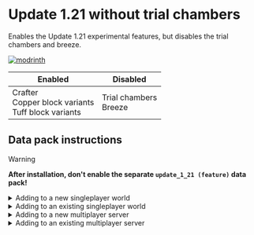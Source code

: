 # Update 1.21 without trial chambers
Enables the Update 1.21 experimental features, but disables the trial chambers and breeze.

[![modrinth](https://cdn.jsdelivr.net/npm/@intergrav/devins-badges@3/assets/cozy/available/modrinth_vector.svg)](https://modrinth.com/datapack/no-trial-chambers)

|Enabled|Disabled|
|---|---|
|Crafter<br>Copper block variants<br>Tuff block variants|Trial chambers<br>Breeze|

## Data pack instructions

> [!WARNING]
> **After installation, don't enable the separate `update_1_21 (feature)` data pack!**

<details><summary>Adding to a new singleplayer world</summary>

1. Open the "Data Packs" selection screen when creating a new world  
![](https://raw.githubusercontent.com/misode/no-trial-chambers/main/images/new_world_screen.png)
2. Drag the downloaded datapack zip file onto the game window
3. Move data pack to the "Selected" column and click "Done"  
![](https://raw.githubusercontent.com/misode/no-trial-chambers/main/images/select_data_packs.png)
4. Accept the "Experimental Features Warning"  
![](https://raw.githubusercontent.com/misode/no-trial-chambers/main/images/experimental_features_warning.png)
5. Change any other world settings and click "Create New World"  
![](https://raw.githubusercontent.com/misode/no-trial-chambers/main/images/create_new_world.png)

</details>

<details><summary>Adding to an existing singleplayer world</summary>

1. Select your world and click "Edit"  
![](https://raw.githubusercontent.com/misode/no-trial-chambers/main/images/edit_world.png)
2. Click "Open World Folder"  
![](https://raw.githubusercontent.com/misode/no-trial-chambers/main/images/open_world_folder.png)
3. Enable the "Update 1.21" feature flag `level.dat`. A simple way to do this is by installing the [NBT Viewer](https://marketplace.visualstudio.com/items?itemName=Misodee.vscode-nbt) extension for [VSCode](https://code.visualstudio.com/)  
![](https://raw.githubusercontent.com/misode/no-trial-chambers/main/images/nbt_viewer_install.png)
4. Open the `level.dat` file in VSCode by dragging the file from the file explorer to the VSCode window
5. Inside `Data`, add a new list tag called `enabled_features`  
![](https://raw.githubusercontent.com/misode/no-trial-chambers/main/images/nbt_enabled_features.png)
6. Inside this list, add two new string tags with `minecraft:vanilla` and `minecraft:update_1_21`. Select the yellow string icon when adding the first tag.  
![](https://raw.githubusercontent.com/misode/no-trial-chambers/main/images/nbt_update_1_21.png)
7. Press `Ctrl + S` to save the file, make sure the world is not open in-game when editing the file!
8. In the world save folder, find the `datapacks` folder and put the downloaded zip file in there  
![](https://raw.githubusercontent.com/misode/no-trial-chambers/main/images/existing_world_datapack.png)
9. You can now open the world!

</details>

<details><summary>Adding to a new multiplayer server</summary>

1. Download the server jar from the bottom of the [1.20.4 article](https://www.minecraft.net/en-us/article/minecraft-java-edition-1-20-4)
2. Place the `server.jar` file in the server folder
3. Inside this same folder, create the folders `world/datapacks/`
4. Put the downloaded zip file in there
5. Run the server jar for the first time
```sh
java -Xmx1024M -Xms1024M -jar server.jar nogui
```
6. Agree to the EULA by editing `eula.txt`
7. Run the server jar again. You should see `Found new data pack file/update_1_21_no_trial_chambers_1.20.4.zip, loading it automatically` in the log.

</details>

<details><summary>Adding to an existing multiplayer server</summary>

1. Shut down the server
2. Modify the `world/level.dat` file following the same instructions from "Adding to an existing singleplayer world"
3. Add the downloaded zip file to the `world/datapacks/` folder
4. Restart the server

</details>
